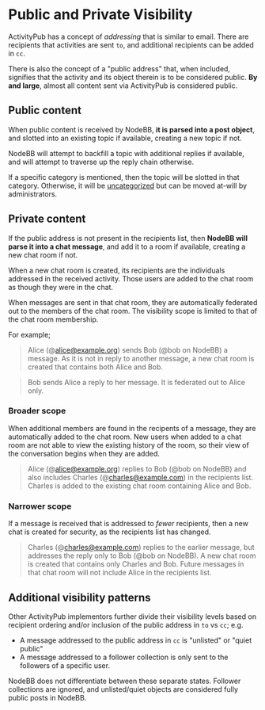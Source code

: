 # Public and Private Visibility

ActivityPub has a concept of _addressing_ that is similar to email. There are recipients that activities are sent `to`, and additional recipients can be added in `cc`.

There is also the concept of a "public address" that, when included, signifies that the activity and its object therein is to be considered public. **By and large**, almost all content sent via ActivityPub is considered public.

## Public content

When public content is received by NodeBB, **it is parsed into a post object**, and slotted into an existing topic if available, creating a new topic if not.

NodeBB will attempt to backfill a topic with additional replies if available, and will attempt to traverse up the reply chain otherwise.

If a specific category is mentioned, then the topic will be slotted in that category. Otherwise, it will be [uncategorized](../development/plugins/uncategorized.md) but can be moved at-will by administrators.

## Private content

If the public address is not present in the recipients list, then **NodeBB will parse it into a chat message**, and add it to a room if available, creating a new chat room if not.

When a new chat room is created, its recipients are the individuals addressed in the received activity. Those users are added to the chat room as though they were in the chat.

When messages are sent in that chat room, they are automatically federated out to the members of the chat room. The visibility scope is limited to that of the chat room membership.

For example;

> Alice (@alice@example.org) sends Bob (@bob on NodeBB) a message. As it is not in reply to another message, a new chat room is created that contains both Alice and Bob.

> Bob sends Alice a reply to her message. It is federated out to Alice only.

### Broader scope

When additional members are found in the recipents of a message, they are automatically added to the chat room. New users when added to a chat room are not able to view the existing history of the room, so their view of the conversation begins when they are added.

> Alice (@alice@example.org) replies to Bob (@bob on NodeBB) and also includes Charles (@charles@example.com) in the recipients list. Charles is added to the existing chat room containing Alice and Bob.

### Narrower scope

If a message is received that is addressed to *fewer* recipients, then a new chat is created for security, as the recipients list has changed.

> Charles (@charles@example.com) replies to the earlier message, but addresses the reply only to Bob (@bob on NodeBB). A new chat room is created that contains only Charles and Bob. Future messages in that chat room will not include Alice in the recipients list.

## Additional visibility patterns

Other ActivityPub implementors further divide their visibility levels based on recipient ordering and/or inclusion of the public address in `to` vs `cc`; e.g.

* A message addressed to the public address in `cc` is "unlisted" or "quiet public"
* A message addressed to a follower collection is only sent to the followers of a specific user.

NodeBB does not differentiate between these separate states. Follower collections are ignored, and unlisted/quiet objects are considered fully public posts in NodeBB.
